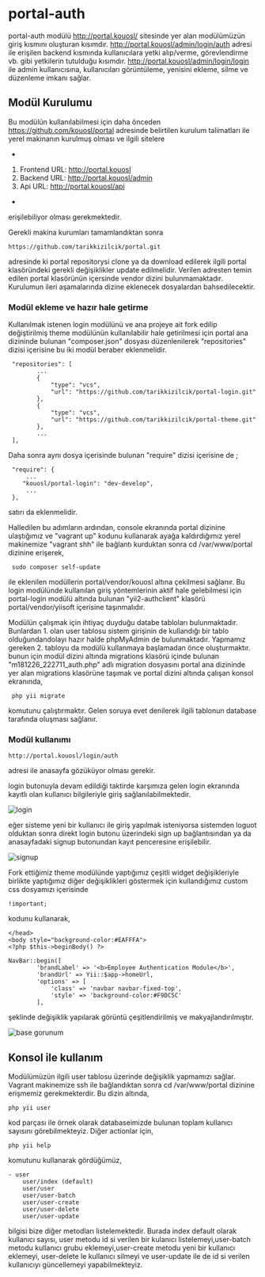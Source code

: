 # portal-auth

portal-auth modülü http://portal.kouosl/ sitesinde yer alan modülümüzün giriş kısmını oluşturan kısımdır.
http://portal.kouosl/admin/login/auth adresi ile erişilen backend kısmında kullanıcılara yetki alıp/verme, görevlendirme vb. gibi yetkilerin tutulduğu kısımdır.
http://portal.kouosl/admin/login/login ile admin kullanıcısına, kullanıcıları görüntüleme, yenisini ekleme, silme ve düzenleme imkanı sağlar.

## Modül Kurulumu
 
Bu modülün kullanılabilmesi için daha önceden https://github.com/kouosl/portal adresinde belirtilen kurulum talimatları ile yerel makinanın kurulmuş olması ve ilgili sitelere 

-
1. Frontend URL: http://portal.kouosl
2. Backend URL: http://portal.kouosl/admin
3. Api URL: http://portal.kouosl/api

- 
erişilebiliyor olması gerekmektedir.

Gerekli makina kurumları tamamlandıktan sonra 

```
https://github.com/tarikkizilcik/portal.git 
```

adresinde ki portal repositorysi clone ya da download edilerek ilgili portal klasöründeki gerekli değişiklikler update edilmelidir. Verilen adresten temin edilen portal klasörünün içersinde vendor dizini bulunmamaktadır. Kurulumun ileri aşamalarında dizine eklenecek dosyalardan bahsedilecektir.  


### Modül ekleme ve hazır hale getirme

Kullanılmak istenen login modülünü ve ana projeye ait fork edilip değiştirilmiş theme modülünün kullanılabilir hale getirilmesi için portal ana dizininde bulunan "composer.json" dosyası düzenlenilerek "repositories" dizisi içerisine bu iki modül beraber eklenmelidir.


```
 "repositories": [
        ...
	    {
            "type": "vcs",
            "url": "https://github.com/tarikkizilcik/portal-login.git"
        },
        {
            "type": "vcs",
            "url": "https://github.com/tarikkizilcik/portal-theme.git"
        },
        ...
 ],
```
Daha sonra aynı dosya içerisinde bulunan "require" dizisi içerisine de ;

```
 "require": {
     ...
	"kouosl/portal-login": "dev-develop",
     ...
 },
```
satırı da eklenmelidir. 

Halledilen bu adımların ardından, console ekranında portal dizinine ulaştığımız ve "vagrant up" kodunu kullanarak ayağa kaldırdığımız yerel makinemize "vagrant shh" ile bağlantı kurduktan sonra cd /var/www/portal dizinine erişerek,
```
 sudo composer self-update
```
ile eklenilen modüllerin portal/vendor/kouosl altına çekilmesi sağlanır.
Bu login modülünde kullanılan giriş yöntemlerinin aktif hale gelebilmesi için portal-login modülü altında bulunan "yii2-authclient" klasörü portal/vendor/yiisoft içerisine taşınmalıdır.


Modülün çalışmak için ihtiyaç duyduğu databe tabloları bulunmaktadır. Bunlardan 1. olan user tablosu sistem girişinin de kullandığı bir tablo olduğundandolayı hazır halde phpMyAdmin de bulunmaktadır. Yapmamız gereken 2. tabloyu da modülü kullanmaya başlamadan önce oluşturmaktır. bunun için modül dizini altında migrations klasörü içinde bulunan "m181226_222711_auth.php" adlı migration dosyasını portal ana dizininde yer alan migrations klasörüne taşımak ve portal dizini altında çalışan konsol ekranında,
```
 php yii migrate
```
komutunu çalıştırmaktır. Gelen soruya evet denilerek ilgili tablonun database tarafında oluşması sağlanır.
### Modül kullanımı 
```
http://portal.kouosl/login/auth
```
adresi ile anasayfa gözüküyor olması gerekir.

login butonuyla devam edildiği taktirde karşımıza gelen login ekranında kayıtlı olan kullanıcı bilgileriyle giriş sağlanılabilmektedir.

![login](https://user-images.githubusercontent.com/41762847/50738173-3d493600-11e2-11e9-9f15-e7bc8a074c61.png)

eğer sisteme yeni bir kullanıcı ile giriş yapılmak isteniyorsa sistemden loguot olduktan sonra direkt login butonu üzerindeki sign up bağlantısından ya da anasayfadaki signup butonundan kayıt penceresine erişilebilir.

![signup](https://user-images.githubusercontent.com/41762847/50738261-f14ac100-11e2-11e9-9c6a-70998cfa639f.png)

Fork ettiğimiz theme modülünde yaptığımız çeşitli widget değişikleriyle birlikte yaptığımız diğer değişiklikleri göstermek için kullandığımız custom css dosyamızı içerisinde 
```
!important;
```

kodunu kullanarak,
```
</head>
<body style="background-color:#EAFFFA">
<?php $this->beginBody() ?>

NavBar::begin([
        'brandLabel' => '<b>Employee Authentication Module</b>',
        'brandUrl' => Yii::$app->homeUrl,
        'options' => [
            'class' => 'navbar navbar-fixed-top',
            'style' => 'background-color:#F9DC5C'
        ],
```
şeklinde değişiklik yapılarak görüntü çeşitlendirilmiş ve makyajlandırılmıştır.

![base gorunum](https://user-images.githubusercontent.com/45855154/51403616-09ff9300-1b62-11e9-8fff-c8eff8d7a23a.png)



## Konsol ile kullanım

Modülümüzün ilgili user tablosu üzerinde değişiklik yapmamızı sağlar.
Vagrant makinemize ssh ile bağlandıktan sonra cd /var/www/portal dizinine erişmemiz gerekmekterdir. Bu dizin altında,

```
php yii user
```
kod parçası ile örnek olarak databaseimizde bulunan toplam kullanıcı sayısını görebilmekteyiz. Diğer actionlar için,

```
php yii help
```
komutunu kullanarak gördüğümüz,
```
- user
    user/index (default)
    user/user
    user/user-batch
    user/user-create
    user/user-delete
    user/user-update
```
bilgisi bize diğer metodları listelemektedir. Burada index default olarak kullanıcı sayısı, user metodu id si verilen bir kulanıcı listelemeyi,user-batch metodu kullanıcı grubu eklemeyi,user-create metodu yeni bir kullanıcı eklemeyi, user-delete le kullanıcı silmeyi ve user-update ile de id si verilen kullanıcıyı güncellemeyi yapabilmekteyiz.
